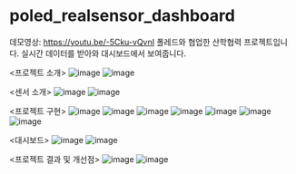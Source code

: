 # poled_realsensor_dashboard
데모영상: https://youtu.be/-5Cku-vQvnI
폴레드와 협업한 산학협력 프로젝트입니다. 실시간 데이터를 받아와 대시보드에서 보여줍니다.

<프로젝트 소개>
![image](https://user-images.githubusercontent.com/72932028/142836935-c5c62e26-9f1a-4add-9031-d74457fc0836.png)
![image](https://user-images.githubusercontent.com/72932028/142836957-f0e62b26-07a5-4c22-9701-24f9e9879b64.png)


<센서 소개>
![image](https://user-images.githubusercontent.com/72932028/142837010-98b27606-7b04-4225-b536-637e56bcc87e.png)
![image](https://user-images.githubusercontent.com/72932028/142837025-1fd4e352-2c27-4b78-97be-642b8ab5d0d0.png)


<프로젝트 구현>
![image](https://user-images.githubusercontent.com/72932028/142837156-6609ea1a-bc71-4769-966e-30e28a67e91c.png)
![image](https://user-images.githubusercontent.com/72932028/142837180-ce6b20f7-29af-4534-9e96-efdd95fc735b.png)
![image](https://user-images.githubusercontent.com/72932028/142837186-23a9a4f0-68bc-4d2d-8251-69216c357e00.png)
![image](https://user-images.githubusercontent.com/72932028/142837201-a3f28fa2-f25d-420b-9cea-064c956d6d36.png)
![image](https://user-images.githubusercontent.com/72932028/142837209-45db8073-682e-4015-8583-df8ab2596bf9.png)
![image](https://user-images.githubusercontent.com/72932028/142837226-2dce2ac8-a575-42a3-8f92-f71c4b98353a.png)
![image](https://user-images.githubusercontent.com/72932028/142837235-c4d4efb2-b16d-4b8e-b951-708ed1bc6ddf.png)



<대시보드>
![image](https://user-images.githubusercontent.com/72932028/142837375-ce5b9fe4-38db-4a0d-8ebb-4a65d6840bc6.png)
![image](https://user-images.githubusercontent.com/72932028/142837386-b78c97da-cd61-4a33-aea7-e972df0a2e74.png)


<프로젝트 결과 및 개선점>
![image](https://user-images.githubusercontent.com/72932028/142837417-31e07c85-da7c-4b6d-bcca-715fde168b9e.png)
![image](https://user-images.githubusercontent.com/72932028/142837426-2c1f5a3d-af27-4da3-91a9-a3cc9a3b644d.png)
